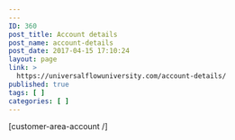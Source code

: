 ```yaml
---
---
ID: 360
post_title: Account details
post_name: account-details
post_date: 2017-04-15 17:10:24
layout: page
link: >
  https://universalflowuniversity.com/account-details/
published: true
tags: [ ]
categories: [ ]
---
```

[customer-area-account /]